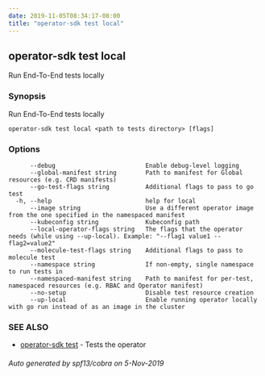 ```yaml
---
date: 2019-11-05T08:34:17-08:00
title: "operator-sdk test local"
---
```

## operator-sdk test local

Run End-To-End tests locally

### Synopsis

Run End-To-End tests locally

```
operator-sdk test local <path to tests directory> [flags]
```

### Options

```
      --debug                         Enable debug-level logging
      --global-manifest string        Path to manifest for Global resources (e.g. CRD manifests)
      --go-test-flags string          Additional flags to pass to go test
  -h, --help                          help for local
      --image string                  Use a different operator image from the one specified in the namespaced manifest
      --kubeconfig string             Kubeconfig path
      --local-operator-flags string   The flags that the operator needs (while using --up-local). Example: "--flag1 value1 --flag2=value2"
      --molecule-test-flags string    Additional flags to pass to molecule test
      --namespace string              If non-empty, single namespace to run tests in
      --namespaced-manifest string    Path to manifest for per-test, namespaced resources (e.g. RBAC and Operator manifest)
      --no-setup                      Disable test resource creation
      --up-local                      Enable running operator locally with go run instead of as an image in the cluster
```

### SEE ALSO

* [operator-sdk test](operator-sdk_test)	 - Tests the operator

###### Auto generated by spf13/cobra on 5-Nov-2019

